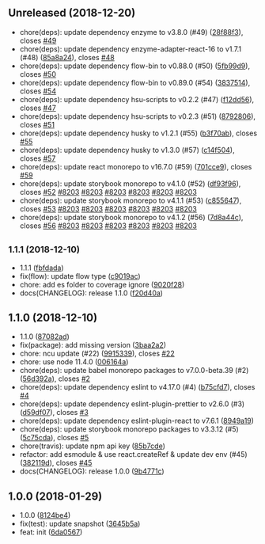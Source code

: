 ## Unreleased (2018-12-20)

- chore(deps): update dependency enzyme to v3.8.0 (#49) ([28f88f3](https://github.com/evenchange4/react-input-files/commit/28f88f3)), closes [#49](https://github.com/evenchange4/react-input-files/issues/49)
- chore(deps): update dependency enzyme-adapter-react-16 to v1.7.1 (#48) ([85a8a24](https://github.com/evenchange4/react-input-files/commit/85a8a24)), closes [#48](https://github.com/evenchange4/react-input-files/issues/48)
- chore(deps): update dependency flow-bin to v0.88.0 (#50) ([5fb99d9](https://github.com/evenchange4/react-input-files/commit/5fb99d9)), closes [#50](https://github.com/evenchange4/react-input-files/issues/50)
- chore(deps): update dependency flow-bin to v0.89.0 (#54) ([3837514](https://github.com/evenchange4/react-input-files/commit/3837514)), closes [#54](https://github.com/evenchange4/react-input-files/issues/54)
- chore(deps): update dependency hsu-scripts to v0.2.2 (#47) ([f12dd56](https://github.com/evenchange4/react-input-files/commit/f12dd56)), closes [#47](https://github.com/evenchange4/react-input-files/issues/47)
- chore(deps): update dependency hsu-scripts to v0.2.3 (#51) ([8792806](https://github.com/evenchange4/react-input-files/commit/8792806)), closes [#51](https://github.com/evenchange4/react-input-files/issues/51)
- chore(deps): update dependency husky to v1.2.1 (#55) ([b3f70ab](https://github.com/evenchange4/react-input-files/commit/b3f70ab)), closes [#55](https://github.com/evenchange4/react-input-files/issues/55)
- chore(deps): update dependency husky to v1.3.0 (#57) ([c14f504](https://github.com/evenchange4/react-input-files/commit/c14f504)), closes [#57](https://github.com/evenchange4/react-input-files/issues/57)
- chore(deps): update react monorepo to v16.7.0 (#59) ([701cce9](https://github.com/evenchange4/react-input-files/commit/701cce9)), closes [#59](https://github.com/evenchange4/react-input-files/issues/59)
- chore(deps): update storybook monorepo to v4.1.0 (#52) ([df93f96](https://github.com/evenchange4/react-input-files/commit/df93f96)), closes [#52](https://github.com/evenchange4/react-input-files/issues/52) [#8203](https://github.com/evenchange4/react-input-files/issues/8203) [#8203](https://github.com/evenchange4/react-input-files/issues/8203) [#8203](https://github.com/evenchange4/react-input-files/issues/8203) [#8203](https://github.com/evenchange4/react-input-files/issues/8203) [#8203](https://github.com/evenchange4/react-input-files/issues/8203) [#8203](https://github.com/evenchange4/react-input-files/issues/8203)
- chore(deps): update storybook monorepo to v4.1.1 (#53) ([c855647](https://github.com/evenchange4/react-input-files/commit/c855647)), closes [#53](https://github.com/evenchange4/react-input-files/issues/53) [#8203](https://github.com/evenchange4/react-input-files/issues/8203) [#8203](https://github.com/evenchange4/react-input-files/issues/8203) [#8203](https://github.com/evenchange4/react-input-files/issues/8203) [#8203](https://github.com/evenchange4/react-input-files/issues/8203) [#8203](https://github.com/evenchange4/react-input-files/issues/8203) [#8203](https://github.com/evenchange4/react-input-files/issues/8203)
- chore(deps): update storybook monorepo to v4.1.2 (#56) ([7d8a44c](https://github.com/evenchange4/react-input-files/commit/7d8a44c)), closes [#56](https://github.com/evenchange4/react-input-files/issues/56) [#8203](https://github.com/evenchange4/react-input-files/issues/8203) [#8203](https://github.com/evenchange4/react-input-files/issues/8203) [#8203](https://github.com/evenchange4/react-input-files/issues/8203) [#8203](https://github.com/evenchange4/react-input-files/issues/8203) [#8203](https://github.com/evenchange4/react-input-files/issues/8203) [#8203](https://github.com/evenchange4/react-input-files/issues/8203)

## <small>1.1.1 (2018-12-10)</small>

- 1.1.1 ([fbfdada](https://github.com/evenchange4/react-input-files/commit/fbfdada))
- fix(flow): update flow type ([c9019ac](https://github.com/evenchange4/react-input-files/commit/c9019ac))
- chore: add es folder to coverage ignore ([9020f28](https://github.com/evenchange4/react-input-files/commit/9020f28))
- docs(CHANGELOG): release 1.1.0 ([f20d40a](https://github.com/evenchange4/react-input-files/commit/f20d40a))

## 1.1.0 (2018-12-10)

- 1.1.0 ([87082ad](https://github.com/evenchange4/react-input-files/commit/87082ad))
- fix(package): add missing version ([3baa2a2](https://github.com/evenchange4/react-input-files/commit/3baa2a2))
- chore: ncu update (#22) ([9915339](https://github.com/evenchange4/react-input-files/commit/9915339)), closes [#22](https://github.com/evenchange4/react-input-files/issues/22)
- chore: use node 11.4.0 ([006164a](https://github.com/evenchange4/react-input-files/commit/006164a))
- chore(deps): update babel monorepo packages to v7.0.0-beta.39 (#2) ([56d392a](https://github.com/evenchange4/react-input-files/commit/56d392a)), closes [#2](https://github.com/evenchange4/react-input-files/issues/2)
- chore(deps): update dependency eslint to v4.17.0 (#4) ([b75cfd7](https://github.com/evenchange4/react-input-files/commit/b75cfd7)), closes [#4](https://github.com/evenchange4/react-input-files/issues/4)
- chore(deps): update dependency eslint-plugin-prettier to v2.6.0 (#3) ([d59df07](https://github.com/evenchange4/react-input-files/commit/d59df07)), closes [#3](https://github.com/evenchange4/react-input-files/issues/3)
- chore(deps): update dependency eslint-plugin-react to v7.6.1 ([8949a19](https://github.com/evenchange4/react-input-files/commit/8949a19))
- chore(deps): update storybook monorepo packages to v3.3.12 (#5) ([5c75cda](https://github.com/evenchange4/react-input-files/commit/5c75cda)), closes [#5](https://github.com/evenchange4/react-input-files/issues/5)
- chore(travis): update npm api key ([85b7cde](https://github.com/evenchange4/react-input-files/commit/85b7cde))
- refactor: add esmodule & use react.createRef & update dev env (#45) ([382119d](https://github.com/evenchange4/react-input-files/commit/382119d)), closes [#45](https://github.com/evenchange4/react-input-files/issues/45)
- docs(CHANGELOG): release 1.0.0 ([9b4771c](https://github.com/evenchange4/react-input-files/commit/9b4771c))

## 1.0.0 (2018-01-29)

- 1.0.0 ([8124be4](https://github.com/evenchange4/react-input-files/commit/8124be4))
- fix(test): update snapshot ([3645b5a](https://github.com/evenchange4/react-input-files/commit/3645b5a))
- feat: init ([6da0567](https://github.com/evenchange4/react-input-files/commit/6da0567))
